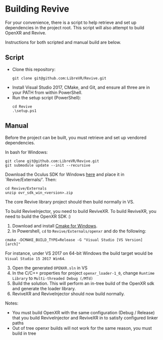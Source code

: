 # Building Revive

For your convenience, there is a script to help retrieve and set up
dependencies in the project root. This script will also attempt to build OpenXR
and Revive.

Instructions for both scripted and manual build are below.

## Script

- Clone this repository:
  ```
  git clone git@github.com:LibreVR/Revive.git
  ```
- Install Visual Studio 2017, CMake, and Git, and ensure all three are in your PATH from within PowerShell.
- Run the setup script (PowerShell):
  ```
  cd Revive
  .\setup.ps1
  ```

## Manual

Before the project can be built, you must retrieve and set up vendored dependencies.

In bash for Windows:

```
git clone git@github.com:LibreVR/Revive.git
git submodule update --init --recursive
```

Download the Oculus SDK for Windows
[here](https://developer.oculus.com/downloads/package/oculus-sdk-for-windows/)
and place it in `Revive/Externals/'. Then:

```
cd Revive/Externals
unzip ovr_sdk_win_<version>.zip
```

The core Revive library project should then build normally in VS.

To build ReviveInjector, you need to build ReviveXR. To build ReviveXR, you
need to build the OpenXR SDK :)

1. Download and install [Cmake for Windows](https://cmake.org/download/).
2. In Powershell, `cd` to `Revive/Externals/openxr` and do the following:

```
cmake -DCMAKE_BUILD_TYPE=Release -G "Visual Studio [VS Version] [arch]"
```

For instance, under VS 2017 on 64-bit Windows the build target would be
`Visual Studio 15 2017 Win64`.

3. Open the generated `OPENXR.sln` in VS
4. In the C/C++ properties for project `openxr_loader-1_0`, change `Runtime
   Library` to `Multi-threaded Debug (/MTd)`
5. Build the solution. This will perform an in-tree build of the OpenXR sdk and
   generate the loader library.
6. ReviveXR and ReviveInjector should now build normally.

Notes:

- You must build OpenXR with the same configuration (Debug / Release)
  that you build ReviveInjector and ReviveXR in to satisfy configured linker
  paths
- Out of tree openxr builds will not work for the same reason, you must build
  in tree
